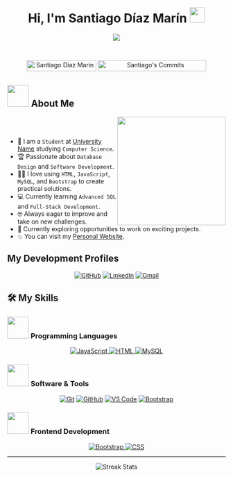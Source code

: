 <h1 align="center">Hi, I'm Santiago Díaz Marín <img src="https://media.giphy.com/media/hvRJCLFzcasrR4ia7z/giphy.gif" width="35"></h1>
<p align="center">
  <a href="https://github.com/DenverCoder1/readme-typing-svg"><img src="https://readme-typing-svg.herokuapp.com?font=Time+New+Roman&color=%23C8BE25&size=25&center=true&vCenter=true&width=600&height=100&lines=Software+Developer;Database+Designer;HTML+Developer;Currently+learning+new+technologies;Passionate+about+creating+useful+tools"></a>
</p>

<br>

<p align="center"> 
  <img src="https://komarev.com/ghpvc/?username=7oSkaaa&label=Profile%20views&color=0047AB&style=plastic?" alt="Santiago Díaz Marín" height=25px, width=160px/>
  <a href="https://commits.top/egypt.html" target="_blank">
    <img src="https://enfsgag3ayy6w9q.m.pipedream.net/&style=plastic" alt="Santiago's Commits" target="_blank" height=25px, width=250px/> 
  </a>
</p>

## <picture><img src="https://github.com/7oSkaaa/7oSkaaa/blob/main/Images/about_me.gif?raw=true" width=50px></picture> About Me

<picture> <img align="right" src="https://github.com/7oSkaaa/7oSkaaa/blob/main/Images/Right_Side.gif?raw=true" width=250px></picture>

<br><br>

- :school: I am a `Student` at [University Name](https://example.com) studying `Computer Science`.
- :trophy: Passionate about `Database Design` and `Software Development`.
- :technologist: I love using `HTML`, `JavaScript`, `MySQL`, and `Bootstrap` to create practical solutions.
- :computer: Currently learning `Advanced SQL` and `Full-Stack Development`.
- :nerd_face: Always eager to improve and take on new challenges.
- :thinking: Currently exploring opportunities to work on exciting projects.
- :boom: You can visit my [Personal Website](https://example.com).

## My Development Profiles

<p align="center">
  <a href="https://github.com/YourGitHubUsername"><img src="https://img.icons8.com/color/50/000000/github.png" alt="GitHub"/></a>
  <a href="https://www.linkedin.com/in/YourLinkedInProfile/"><img src="https://img.shields.io/badge/linkedin-%230A66C2.svg?style=plastic&logo=linkedin&logoColor=white" alt="LinkedIn"/></a>
  <a href="mailto:santiagodm@example.com"><img src="https://img.shields.io/badge/gmail-%23EA4335.svg?style=plastic&logo=gmail&logoColor=white" alt="Gmail"/></a>
</p>

## 🛠️ My Skills

### <picture> <img src="https://github.com/7oSkaaa/7oSkaaa/blob/main/Images/Programming_Languages.gif?raw=true" width=50px> </picture> Programming Languages

<p align="center">
  <a href="https://developer.mozilla.org/en-US/docs/Web/JavaScript" target="_blank">
     <img alt="JavaScript" src="https://img.shields.io/badge/JavaScript%20-%23F7DF1E.svg?style=plastic&logo=javascript&logoColor=black">
  </a>
  <a href="https://www.w3.org/html/" target="_blank"> 
    <img alt="HTML" src="https://img.shields.io/badge/HTML5%20-%23E34F26.svg?style=plastic&logo=html5&logoColor=white">
  </a>
  <a href="https://www.mysql.com/" target="_blank"> 
    <img alt="MySQL" src="https://img.shields.io/badge/MySQL-%2300f.svg?style=plastic&logo=mysql&logoColor=white">
  </a>
</p>

### <picture> <img src="https://github.com/7oSkaaa/7oSkaaa/blob/main/Images/Software_Tools.gif?raw=true" width=50px> </picture> Software & Tools

<p align="center">
  <a href="#"><img alt="Git" src="https://img.shields.io/badge/Git%20-%23F05033.svg?style=plastic&logo=git&logoColor=white"></a>
  <a href="#"><img alt="GitHub" src="https://img.shields.io/badge/github-%23181717.svg?style=plastic&logo=github&logoColor=white"></a>
  <a href="#"><img alt="VS Code" src="https://img.shields.io/badge/VS%20Code-%23007ACC.svg?style=plastic&logo=visual-studio-code&logoColor=white"></a>
  <a href="#"><img alt="Bootstrap" src="https://img.shields.io/badge/Bootstrap%20-%23563D7C.svg?style=plastic&logo=bootstrap&logoColor=white"></a>
</p>

### <picture> <img src="https://github.com/7oSkaaa/7oSkaaa/blob/main/Images/Front_End.gif?raw=true" width=50px> </picture> Frontend Development

<p align="center">
  <a href="https://getbootstrap.com/" target="_blank">
    <img alt="Bootstrap" src="https://img.shields.io/badge/Bootstrap%20-%23563D7C.svg?style=plastic&logo=bootstrap&logoColor=white">
  </a>
  <a href="https://www.w3schools.com/css/" target="_blank">
    <img alt="CSS" src="https://img.shields.io/badge/CSS%20-%231572B6.svg?style=plastic&logo=css3&logoColor=white">
  </a>
</p>

---

<p align="center">
  <img src="https://github-readme-streak-stats.herokuapp.com/?user=7oSkaaa" alt="Streak Stats"/>
</p>


